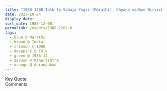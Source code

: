 ```yaml
---
title: "1988-1208 Talk to Sahaja Yogis (Marathi), Dhyāna madhye Nirvichāritā (Meditation in Thoughtless Awareness), Aurangabad, Maharashtra, India"
date: 2023-10-24
display_date: 
sort_date: 1988-12-08
permalink: /events/1988-1208-b
tags:
  - blue @ Marathi
  - brown @ India
  - crimson @ 1988
  - deeppink @ Talk
  - green @ 1988-12
  - maroon @ Maharashtra
  - orange @ Aurangabad
---
```


<wave-list>
  <list-title color="green" width="75">Key Quote</list-title>
  <list-item color="BlanchedAlmond"  width="200"></list-item>
  <list-item color="Lavender"></list-item>
  <list-item color="BlanchedAlmond"></list-item>
</wave-list>

<br>

<wave-list>
  <list-title color="green" width="75">Comments</list-title>
  <list-item color="BlanchedAlmond"  width="200"></list-item>
  <list-item color="Lavender"></list-item>
  <list-item color="BlanchedAlmond"></list-item>
</wave-list>